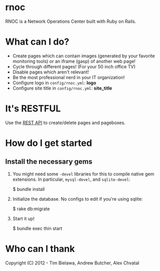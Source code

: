 rnoc
====

RNOC is a Network Operations Center built with Ruby on Rails.

What can I do?
==============

* Create pages which can contain images (generated by your favorite monitoring tools) or an iframe (gasp) of another web page!
* Cycle through different pages! (For your 50 inch office TV)
* Disable pages which aren't relevant!
* Be the most professional nerd in your IT organization!
* Configure logo in `config/rnoc.yml`: **logo**
* Configure site title in `config/rnoc.yml`: **site_title**


It's RESTFUL
============
Use the [REST API](/API.md) to create/delete pages and pageboxes.

How do I get started
====================

Install the necessary gems
--------------------------

1. You might need some `-devel` libraries for this to compile native
gem extensions. In particular, `mysql-devel`, and `sqlite-devel`:

    $ bundle install

2. Initialize the database. No configs to edit if you're using sqlite:

    $ rake db:migrate

3. Start it up!

    $ bundle exec thin start


Who can I thank
===============

Copyright (C) 2012 - Tim Bielawa, Andrew Butcher, Alex Chvatal
